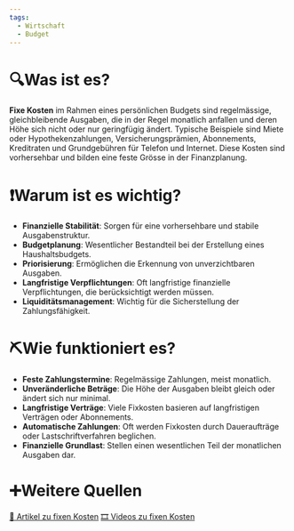 ```yaml
---
tags:
  - Wirtschaft
  - Budget
---
```

# 🔍Was ist es?
**Fixe Kosten** im Rahmen eines persönlichen Budgets sind regelmässige, gleichbleibende Ausgaben, die in der Regel monatlich anfallen und deren Höhe sich nicht oder nur geringfügig ändert. Typische Beispiele sind Miete oder Hypothekenzahlungen, Versicherungsprämien, Abonnements, Kreditraten und Grundgebühren für Telefon und Internet. Diese Kosten sind vorhersehbar und bilden eine feste Grösse in der Finanzplanung.

# ❗Warum ist es wichtig?
- **Finanzielle Stabilität**: Sorgen für eine vorhersehbare und stabile Ausgabenstruktur.
- **Budgetplanung**: Wesentlicher Bestandteil bei der Erstellung eines Haushaltsbudgets.
- **Priorisierung**: Ermöglichen die Erkennung von unverzichtbaren Ausgaben.
- **Langfristige Verpflichtungen**: Oft langfristige finanzielle Verpflichtungen, die berücksichtigt werden müssen.
- **Liquiditätsmanagement**: Wichtig für die Sicherstellung der Zahlungsfähigkeit.

# ⛏Wie funktioniert es?
- **Feste Zahlungstermine**: Regelmässige Zahlungen, meist monatlich.
- **Unveränderliche Beträge**: Die Höhe der Ausgaben bleibt gleich oder ändert sich nur minimal.
- **Langfristige Verträge**: Viele Fixkosten basieren auf langfristigen Verträgen oder Abonnements.
- **Automatische Zahlungen**: Oft werden Fixkosten durch Daueraufträge oder Lastschriftverfahren beglichen.
- **Finanzielle Grundlast**: Stellen einen wesentlichen Teil der monatlichen Ausgaben dar.

# ➕Weitere Quellen
[📄 Artikel zu fixen Kosten](https://www.google.com/search?q=Fixe+Kosten&tbm=nws)
[🎞 Videos zu fixen Kosten](https://www.google.com/search?q=Fixe+Kosten&tbm=vid)